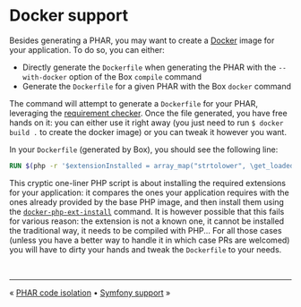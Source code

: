 # Docker support

Besides generating a PHAR, you may want to create a [Docker][docker] image for your application. To do so, you can
either:

- Directly generate the `Dockerfile` when generating the PHAR with the `--with-docker` option of the Box `compile` 
  command
- Generate the `Dockerfile` for a given PHAR with the Box `docker` command

The command will attempt to generate a `Dockerfile` for your PHAR, leveraging the 
[requirement checker][requirement-checker]. Once the file generated, you have free hands on it: you can either use it 
right away (you just need to run `$ docker build .` to create the docker image) or you can tweak it however you want.

In your `Dockerfile` (generated by Box), you should see the following line:

```Dockerfile
RUN $(php -r '$extensionInstalled = array_map("strtolower", \get_loaded_extensions(false));$requiredExtensions = ["zlib", "phar", "openssl", "pcre", "tokenizer"];$extensionsToInstall = array_diff($requiredExtensions, $extensionInstalled);if ([] !== $extensionsToInstall) {echo \sprintf("docker-php-ext-install %s", implode(" ", $extensionsToInstall));}echo "echo \"No extensions\"";')
``` 

This cryptic one-liner PHP script is about installing the required extensions for your application: it compares the ones
your application requires with the ones already provided by the base PHP image, and then install them using the
[`docker-php-ext-install`][docker-php-ext-install] command. It is however possible that this fails for various reason:
the extension is not a known one, it cannot be installed the traditional way, it needs to be compiled with PHP... For
all those cases (unless you have a better way to handle it in which case PRs are welcomed) you will have to dirty your
hands and tweak the `Dockerfile` to your needs.

<br />
<hr />

« [PHAR code isolation](code-isolation.md#phar-code-isolation) • [Symfony support](symfony.md#symfony-support) »


[docker]: https://www.docker.com/
[docker-php-ext-install]: https://docs.docker.com/samples/library/php/
[requirement-checker]: requirement-checker.md#requirements-checker
